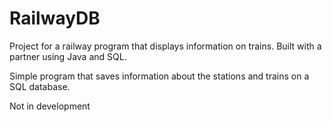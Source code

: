 # RailwayDB
Project for a railway program that displays information on trains. Built with a partner using Java and SQL.

Simple program that saves information about the stations and trains on a SQL database.

Not in development
